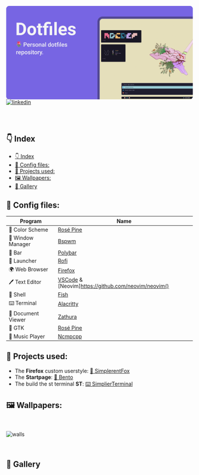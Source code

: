 ![image](assets/head.png)


<p style="margin: -20px 0 30px">
  <a href="https://www.buymeacoffee.com/migueravila" target="_blank" style='margin-right:0px; margin-top:5px'>
    <img align="center" src="https://github.com/migueravila/Dotfiles/blob/master/assets/img/donation.png" alt="linkedin" height="35px" />
  </a>
</p>

<br>

## 👇 Index
- [👇 Index](#-index)
- [🎨 Config files:](#-config-files)
- [🚀 Projects used:](#-projects-used)
- [🖼️ Wallpapers:](#️-wallpapers)
- [🎉 Gallery](#-gallery)

## 🎨 Config files:

| Program           | Name                                                                                                                         |
| ----------------- | ---------------------------------------------------------------------------------------------------------------------------- |
| 🎨 Color Scheme    | [Rosé Pine](https://github.com/rose-pine)                                                                                    |
| 🚀 Window Manager  | [Bspwm](https://github.com/baskerville/bspwm)                                                                                |
| 🚧 Bar             | [Polybar](https://github.com/polybar/polybar)                                                                                |
| 💾 Launcher        | [Rofi](https://github.com/davatorium/rofi)                                                                                   |
| 🌍 Web Browser     | [Firefox](https://www.mozilla.org/en-US/firefox/new/?redirect_source=firefox-com)                                            |
| 🖊️ Text Editor     | [VSCode](https://aur.archlinux.org/packages/visual-studio-code-bin/?O=10&PP=10) & [Neovim]https://github.com/neovim/neovim() |
| 🐚 Shell           | [Fish](https://github.com/fish-shell/fish-shell)                                                                             |
| ⌨️ Terminal        | [Alacritty](https://github.com/alacritty/alacritty)                                                                          |
| 📄 Document Viewer | [Zathura](https://github.com/alacritty/alacritty)                                                                            |
| 👔 GTK             | [Rosé Pine](https://github.com/rose-pine/gtk)                                                                                |
| 🎵 Music Player    | [Ncmpcpp](https://github.com/ncmpcpp/ncmpcpp)                                                                                |


## 🚀 Projects used:

- The **Firefox** custom userstyle: [🦊 SimplerentFox](https://github.com/MiguelRAvila/SimplerentFox)
- The **Startpage**: [🍱 Bento](https://github.com/MiguelRAvila/Bento)
- The build the st terminal **ST**: [⌨️ SimplierTerminal](https://github.com/MiguelRAvila/SimplierTerminal)

## 🖼️ Wallpapers:

<br>

![walls](assets/walls.png)

<br>

## 🎉 Gallery